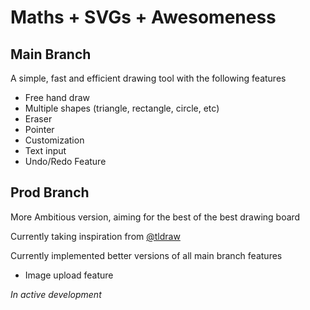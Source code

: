 # Maths + SVGs + Awesomeness


## Main Branch

A simple, fast and efficient drawing tool with the following features

- Free hand draw
- Multiple shapes (triangle, rectangle, circle, etc)
- Eraser
- Pointer
- Customization
- Text input
- Undo/Redo Feature

## Prod Branch

More Ambitious version, aiming for the best of the best drawing board

Currently taking inspiration from [@tldraw](https://github.com/tldraw)

Currently implemented better versions of all main branch features

- Image upload feature

_In active development_

